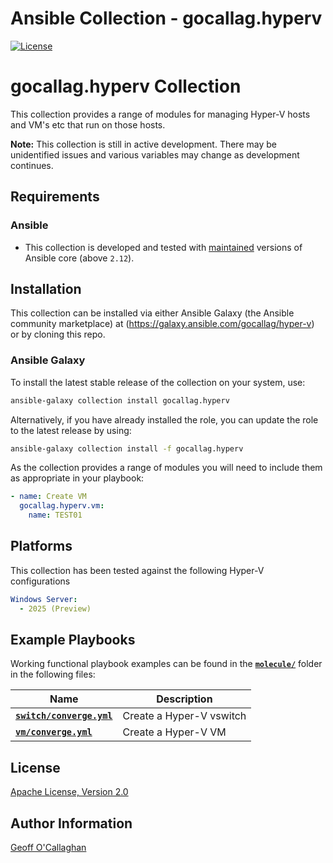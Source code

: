 # Ansible Collection - gocallag.hyperv

[![License](https://img.shields.io/badge/License-Apache--2.0-blue.svg)](https://opensource.org/licenses/Apache-2.0)


# gocallag.hyperv Collection

This collection provides a range of modules for managing Hyper-V hosts and VM's etc that run on those hosts.

**Note:** This collection is still in active development. There may be unidentified issues and various variables may change as development continues.

## Requirements

### Ansible

- This collection is developed and tested with [maintained](https://docs.ansible.com/ansible/devel/reference_appendices/release_and_maintenance.html) versions of Ansible core (above `2.12`).

## Installation

This collection can be installed via either Ansible Galaxy (the Ansible community marketplace) at (https://galaxy.ansible.com/gocallag/hyper-v) or by cloning this repo. 

### Ansible Galaxy

To install the latest stable release of the collection on your system, use:

```bash
ansible-galaxy collection install gocallag.hyperv
```

Alternatively, if you have already installed the role, you can update the role to the latest release by using:

```bash
ansible-galaxy collection install -f gocallag.hyperv
```

As the collection provides a range of modules you will need to include them as appropriate in your playbook:

```yaml
- name: Create VM
  gocallag.hyperv.vm:
    name: TEST01
```


## Platforms

This collection has been tested against the following Hyper-V configurations

```yaml
Windows Server:
  - 2025 (Preview)
```

## Example Playbooks

Working functional playbook examples can be found in the **[`molecule/`](https://github.com/gocallag/hyperv/blob/main/molecule/)** folder in the following files:

| Name | Description |
| ---- | ----------- |
| **[`switch/converge.yml`](https://github.com/gocallag/hyperv/blob/main/molecule/switch/converge.yml)** | Create a Hyper-V vswitch |
| **[`vm/converge.yml`](https://github.com/gocallag/hyperv/blob/main/molecule/vm/converge.yml)** | Create a Hyper-V VM |


## License

[Apache License, Version 2.0](https://github.com/nginxinc/ansible-role-nginx/blob/main/LICENSE)

## Author Information

[Geoff O'Callaghan](https://github.com/gocallag)

